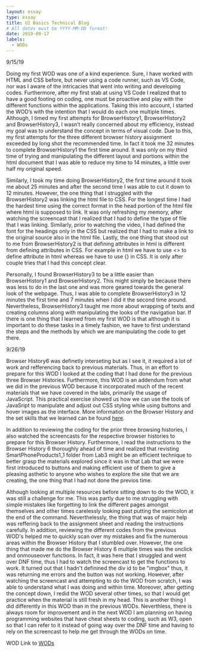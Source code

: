 ```yaml
---
layout: essay
type: essay
title: UI Basics Technical Blog
# All dates must be YYYY-MM-DD format!
date: 2019-09-17
labels:
  - WODs
---
```

9/15/19

Doing my first WOD was one of a kind experience. Sure, I have worked with HTML and CSS before, but never using a code runner, such as VS Code, nor was I aware of the intricacies that went into writing and developing codes. Furthermore, after my first stab at using VS Code I realized that to have a good footing on coding, one must be proactive and play with the different functions within the applications. Taking this into account, I started the WOD’s with the intention that I would do each one multiple times. Although, I timed my first attempts for BrowserHistory1, BrowserHistory2 and BrowserHistory3, I wasn’t really concerned about my efficiency, instead my goal was to understand the concept in terms of visual code. Due to this, my first attempts for the three different browser history assignment exceeded by long shot the recommended time. In fact it took me 32 minutes to complete BrowserHistory1 the first time around. It was only on my third time of trying and manipulating the different layout and portions within the html document that I was able to reduce my time to 14 minutes, a little over half my original speed. 

Similarly, I took my time doing BrowserHistory2, the first time around it took me about 25 minutes and after the second time I was able to cut it down to 12 minutes. However, the one thing that I struggled with the BrowserHistory2 was linking the html file to CSS. For the longest time I had the hardest time using the correct format in the head portion of the html file where html is supposed to link. It was only refreshing my memory, after watching the screencast that I realized that I had to define the type of file that I was linking. Similarly, prior to watching the video, I had defined the font for the headings only in the CSS but realized that I had to make a link to the original source also in the html file. Lastly, the one thing that stood out to me from BrowserHistory2 is that defining attributes in html is different from defining attributes in CSS. For example in html we have to use <> to define attribute in html whereas we have to use {} in CSS. It is only after couple tries that I had this concept clear.

Personally, I found BrowserHistory3 to be a little easier than BrowserHistory1 and BrowserHistory2. This might simply be because there was less to do in the last one and was more geared towards the general look of the webpage. Thus, I was able to complete BrowserHistory3 in 12 minutes the first time and 7 minutes when I did it the second time around. Nevertheless, BrowserHistory3 taught me more about wrapping of texts and creating columns along with manipulating the looks of the navigation bar. If there is one thing that I learned from my first WOD is that although it is important to do these tasks in a timely fashion, we have to first understand the steps and the methods by which we are manipulating the code to get there. 

9/26/19

Browser History6 was definetly interseting but as I see it, it required a lot of work and refferencing back to previous materials. Thus, in an effort to prepare for this WOD I looked at the coding that I had done for the previous three Browser Histories. Furthermore, this WOD is an addendum from what we did in the previous WOD because it incorporated much of the recent materials that we have covered in the labs, primarily the usage of JavaScript. This practical exercise showed us how we can use the tools of JavaSript to manipulate and adjust out CSS styling while using buttons and hover images as the interface. More information on the Browser History and the set skills that we learned can be found [here](https://dport96.github.io/ITM352/morea/040.dynamic-web-pages/experience-browserhistory6.html).

In addition to reviewing the coding for the prior three browsing histories, I also watched the screencasts for the respective browser histories to prepare for this Browser History. Furthermore, I read the instructions to the Browser History 6 thoroughly ahead of time and realized that revisting SmartPhoneProducts1_1 folder from Lab3 might be an efficient technique to better grasp the materials explored since it was in that Lab that we were first introduced to buttons and making efficient use of them to give a pleasing asthetic to anyone who wishes to explore the site that we are creating, the one thing that I had not done the previos time. 

Although looking at multiple resources before sitting down to do the WOD, it was still a challenge for me. This was partly due to me struggling with simple mistakes like forgetting to link the different pages amongst themselves and other times carelessly looking past putting the semicolon at the end of the command. Neverthelessly, the thing that was of major help was reffering back to the assignment sheet and reading the instructions carefully. In addition, reviewing the different codes from the previous WOD's helped me to quickly scan over my mistakes and fix the numerous areas within the Browser History that I stumbled over. However, the one thing that made me do the Browser History 6 multiple times was the onclick and onmouseover functions. In fact, it was here that I struggled and went over DNF time, thus I had to watch the screencast to get the functions to work. It turned out that I hadn't definined the div id to be "imgbox" thus, it was returning me errors and the button was not working. However, after watching the screencast and attempting to do the WOD from scratch, I was able to understand what I was doing and within time. Moreover, after getting the concept down, I redid the WOD several other times, so that I would get practice when the material is still fresh in my head. This is another thing I did differently in this WOD than in the previous WODs. Neverthless, there is always room for improvement and in the next WOD I am planning on having programming websites that have cheat sheets to coding, such as W3, open so that I can refer to it instead of going way over the DNF time and having to rely on the screencast to help me get through the WODs on time. 

WOD
Link to [WODs](https://github.com/preethapant/ITM352_F19_REPO/tree/master/WODs)
